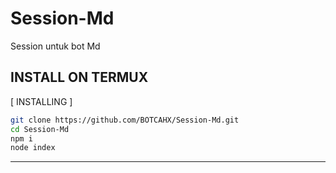 # Session-Md
Session untuk bot Md

## INSTALL ON TERMUX
[ INSTALLING ]

```bash
git clone https://github.com/BOTCAHX/Session-Md.git
cd Session-Md
npm i
node index
```
---------
